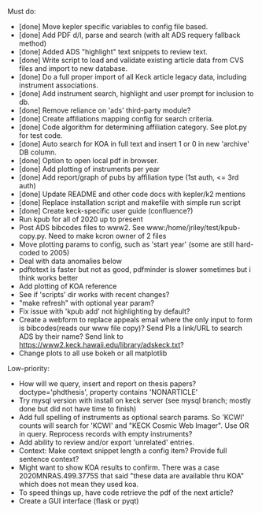 
Must do: 
- [done] Move kepler specific variables to config file based.
- [done] Add PDF d/l, parse and search (with alt ADS requery fallback method)
- [done] Added ADS "highlight" text snippets to review text.
- [done] Write script to load and validate existing article data from CVS files and import to new database. 
- [done] Do a full proper import of all Keck article legacy data, including instrument associations.
- [done] Add instrument search, highlight and user prompt for inclusion to db.
- [done] Remove reliance on 'ads' third-party module?
- [done] Create affiliations mapping config for search criteria. 
- [done] Code algorithm for determining affiliation category. See plot.py for test code.
- [done] Auto search for KOA in full text and insert 1 or 0 in new 'archive' DB column.
- [done] Option to open local pdf in browser.
- [done] Add plotting of instruments per year
- [done] Add report/graph of pubs by affiliation type (1st auth, <= 3rd auth) 
- [done] Update README and other code docs with kepler/k2 mentions
- [done] Replace installation script and makefile with simple run script
- [done] Create keck-specific user guide (confluence?)
- Run kpub for all of 2020 up to present 
- Post ADS bibcodes files to www2.  See www:/home/jriley/test/kpub-copy.py.  Need to make kcron owner of 2 files
- Move plotting params to config, such as 'start year' (some are still hard-coded to 2005)
- Deal with data anomalies below
- pdftotext is faster but not as good, pdfminder is slower sometimes but i think works better
- Add plotting of KOA reference
- See if 'scripts' dir works with recent changes?
- "make refresh" with optional year param?
- Fix issue with 'kpub add' not highlighting by default?
- Create a webform to replace appeals email where the only input to form is bibcodes(reads our www file copy)? Send PIs a link/URL to search ADS by their name? Send link to https://www2.keck.hawaii.edu/library/adskeck.txt?
- Change plots to all use bokeh or all matplotlib


Low-priority:
- How will we query, insert and report on thesis papers?  doctype='phdthesis', property contains 'NONARTICLE'
- Try mysql version with install on keck server (see mysql branch; mostly done but did not have time to finish)
- Add full spelling of instruments as optional search params.  So 'KCWI' counts will search for 'KCWI' and "KECK Cosmic Web Imager".  Use OR in query. Reprocess records with empty instruments?
- Add ability to review and/or export 'unrelated' entries.
- Context: Make context snippet length a config item? Provide full sentence context?
- Might want to show KOA results to confirm.  There was a case 2020MNRAS.499.3775S that said "these data are available thru KOA" which does not mean they used koa.
- To speed things up, have code retrieve the pdf of the next article? 
- Create a GUI interface (flask or pyqt)
